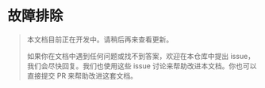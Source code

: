 # 故障排除

> 本文档目前正在开发中。请稍后再来查看更新。
>
> 如果你在文档中遇到任何问题或找不到答案，欢迎在本仓库中提出 issue，我们会尽快回复。我们也使用这些 issue 讨论来帮助改进本文档。你也可以直接提交 PR 来帮助改进这套文档。
